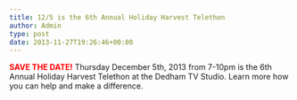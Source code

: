```yaml
---
title: 12/5 is the 6th Annual Holiday Harvest Telethon
author: Admin
type: post
date: 2013-11-27T19:26:46+00:00
---
```

<span style="color: #ff0000;">**SAVE THE DATE!**</span> Thursday December 5th, 2013 from 7-10pm is the 6th Annual Holiday Harvest Telethon at the Dedham TV Studio. Learn more how you can help and make a difference.

